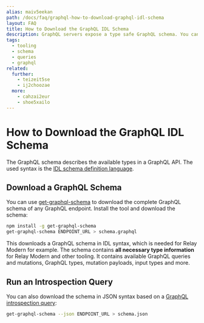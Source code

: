 ```yaml
---
alias: maiv5eekan
path: /docs/faq/graphql-how-to-download-graphql-idl-schema
layout: FAQ
title: How to Download the GraphQL IDL Schema
description: GraphQL servers expose a type safe GraphQL schema. You can download it in IDL or JSON syntax and use it with Relay Modern or other tools.
tags:
  - tooling
  - schema
  - queries
  - graphql
related:
  further:
    - teizeit5se
    - ij2choozae
  more:
    - cahzai2eur
    - shoe5xailo
---
```


# How to Download the GraphQL IDL Schema

The GraphQL schema describes the available types in a GraphQL API. The used syntax is the [IDL schema definition language](!alias-kr84dktnp0).

## Download a GraphQL Schema

You can use [get-graphql-schema](https://github.com/graphcool/get-graphql-schema) to download the complete GraphQL schema of any GraphQL endpoint. Install the tool and download the schema:

```sh
npm install -g get-graphql-schema
get-graphql-schema ENDPOINT_URL > schema.graphql
```

This downloads a GraphQL schema in IDL syntax, which is needed for Relay Modern for example. The schema contains **all necessary type information** for Relay Modern and other tooling. It contains available GraphQL queries and mutations, GraphQL types, mutation payloads, input types and more.

## Run an Introspection Query

You can also download the schema in JSON syntax based on a [GraphQL introspection query](!alias-shoe5xailo):

```sh
get-graphql-schema --json ENDPOINT_URL > schema.json
```
